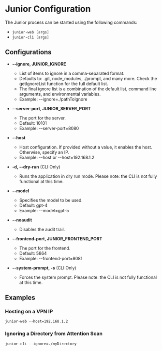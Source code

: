 # Junior Configuration

The Junior process can be started using the following commands:
- `junior-web [args]`
- `junior-cli [args]`

## Configurations

- **--ignore, JUNIOR_IGNORE**
  - List of items to ignore in a comma-separated format.
  - Defaults to: .git, node_modules, ./prompt, and many more. Check the getIgnoreList function for the full default list.
  - The final ignore list is a combination of the default list, command line arguments, and environmental variables.
  - Example: --ignore=./pathToIgnore

- **--server-port, JUNIOR_SERVER_PORT**
  - The port for the server.
  - Default: 10101
  - Example: --server-port=8080

- **--host**
  - Host configuration. If provided without a value, it enables the host. Otherwise, specify an IP.
  - Example: --host or --host=192.168.1.2

- **-d, --dry-run** (CLI Only)
  - Runs the application in dry run mode. Please note: the CLI is not fully functional at this time.

- **--model**
  - Specifies the model to be used.
  - Default: gpt-4
  - Example: --model=gpt-5

- **--noaudit**
  - Disables the audit trail.

- **--frontend-port, JUNIOR_FRONTEND_PORT**
  - The port for the frontend.
  - Default: 5864
  - Example: --frontend-port=8081

- **--system-prompt, -s** (CLI Only)
  - Forces the system prompt. Please note: the CLI is not fully functional at this time.

## Examples

### Hosting on a VPN IP
```
junior-web --host=192.168.1.2
```

### Ignoring a Directory from Attention Scan
```
junior-cli --ignore=./myDirectory
```
